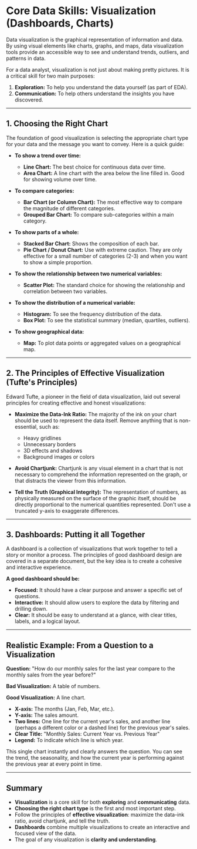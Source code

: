 # Core Data Skills: Visualization (Dashboards, Charts)

Data visualization is the graphical representation of information and data. By using visual elements like charts, graphs, and maps, data visualization tools provide an accessible way to see and understand trends, outliers, and patterns in data.

For a data analyst, visualization is not just about making pretty pictures. It is a critical skill for two main purposes:

1.  **Exploration:** To help you understand the data yourself (as part of EDA).
2.  **Communication:** To help others understand the insights you have discovered.

---

## 1. Choosing the Right Chart

The foundation of good visualization is selecting the appropriate chart type for your data and the message you want to convey. Here is a quick guide:

*   **To show a trend over time:**
    -   **Line Chart:** The best choice for continuous data over time.
    -   **Area Chart:** A line chart with the area below the line filled in. Good for showing volume over time.

*   **To compare categories:**
    -   **Bar Chart (or Column Chart):** The most effective way to compare the magnitude of different categories.
    -   **Grouped Bar Chart:** To compare sub-categories within a main category.

*   **To show parts of a whole:**
    -   **Stacked Bar Chart:** Shows the composition of each bar.
    -   **Pie Chart / Donut Chart:** Use with extreme caution. They are only effective for a small number of categories (2-3) and when you want to show a simple proportion.

*   **To show the relationship between two numerical variables:**
    -   **Scatter Plot:** The standard choice for showing the relationship and correlation between two variables.

*   **To show the distribution of a numerical variable:**
    -   **Histogram:** To see the frequency distribution of the data.
    -   **Box Plot:** To see the statistical summary (median, quartiles, outliers).

*   **To show geographical data:**
    -   **Map:** To plot data points or aggregated values on a geographical map.

---

## 2. The Principles of Effective Visualization (Tufte's Principles)

Edward Tufte, a pioneer in the field of data visualization, laid out several principles for creating effective and honest visualizations:

*   **Maximize the Data-Ink Ratio:** The majority of the ink on your chart should be used to represent the data itself. Remove anything that is non-essential, such as:
    -   Heavy gridlines
    -   Unnecessary borders
    -   3D effects and shadows
    -   Background images or colors

*   **Avoid Chartjunk:** Chartjunk is any visual element in a chart that is not necessary to comprehend the information represented on the graph, or that distracts the viewer from this information.

*   **Tell the Truth (Graphical Integrity):** The representation of numbers, as physically measured on the surface of the graphic itself, should be directly proportional to the numerical quantities represented. Don't use a truncated y-axis to exaggerate differences.

---

## 3. Dashboards: Putting it all Together

A dashboard is a collection of visualizations that work together to tell a story or monitor a process. The principles of good dashboard design are covered in a separate document, but the key idea is to create a cohesive and interactive experience.

**A good dashboard should be:**

*   **Focused:** It should have a clear purpose and answer a specific set of questions.
*   **Interactive:** It should allow users to explore the data by filtering and drilling down.
*   **Clear:** It should be easy to understand at a glance, with clear titles, labels, and a logical layout.

---

## Realistic Example: From a Question to a Visualization

**Question:** "How do our monthly sales for the last year compare to the monthly sales from the year before?"

**Bad Visualization:** A table of numbers.

**Good Visualization:** A line chart.

*   **X-axis:** The months (Jan, Feb, Mar, etc.).
*   **Y-axis:** The sales amount.
*   **Two lines:** One line for the current year's sales, and another line (perhaps a different color or a dashed line) for the previous year's sales.
*   **Clear Title:** "Monthly Sales: Current Year vs. Previous Year"
*   **Legend:** To indicate which line is which year.

This single chart instantly and clearly answers the question. You can see the trend, the seasonality, and how the current year is performing against the previous year at every point in time.

---

## Summary

-   **Visualization** is a core skill for both **exploring** and **communicating** data.
-   **Choosing the right chart type** is the first and most important step.
-   Follow the principles of **effective visualization**: maximize the data-ink ratio, avoid chartjunk, and tell the truth.
-   **Dashboards** combine multiple visualizations to create an interactive and focused view of the data.
-   The goal of any visualization is **clarity and understanding**.
